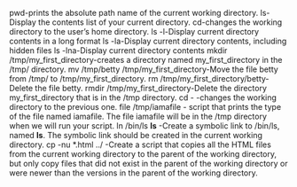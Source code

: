pwd-prints the absolute path name of the current working directory.
ls-Display the contents list of your current directory.
cd-changes the working directory to the user’s home directory.
ls -l-Display current directory contents in a long format
ls -la-Display current directory contents, including hidden files
ls -lna-Display current directory contents
mkdir /tmp/my_first_directory-creates a directory named my_first_directory in the /tmp/ directory.
mv /tmp/betty /tmp/my_first_directory-Move the file betty from /tmp/ to /tmp/my_first_directory.
rm /tmp/my_first_directory/betty-Delete the file betty.
rmdir /tmp/my_first_directory-Delete the directory my_first_directory that is in the /tmp directory.
cd - -changes the working directory to the previous one.
file /tmp/iamafile - script that prints the type of the file named iamafile. The file iamafile will be in the /tmp directory when we will run your script.
ln /bin/ls __ls__ -Create a symbolic link to /bin/ls, named __ls__. The symbolic link should be created in the current working directory.
cp -nu *.html ../ -Create a script that copies all the HTML files from the current working directory to the parent of the working directory, but only copy files that did not exist in the parent of the working directory or were newer than the versions in the parent of the working directory.
